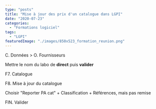 ```yaml
---
type: "posts"
title: "Mise à jour des prix d'un catalogue dans LGPI"
date: "2020-07-23"
categories:
  - "Formations logiciel"
tags:
  - "LGPI"
featuredImage: "./images/850x523_formation_reunion.png"
---
```


C. Données > O. Fournisseurs

Mettre le nom du labo de **direct** puis **valider**

F7. Catalogue

F8. Mise à jour du catalogue

Choisir "Reporter PA cat" + Classification + Références, mais pas remise

FIN. Valider
